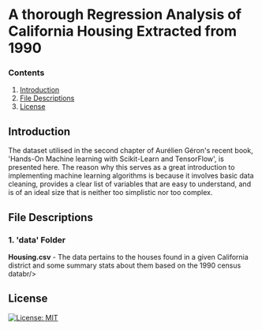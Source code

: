 # A thorough Regression Analysis of California Housing Extracted from 1990

### Contents
1. [Introduction](#introduction)
2. [File Descriptions](#files)
4. [License](#license)


<a name="introduction"></a>

## Introduction 

The dataset utilised in the second chapter of Aurélien Géron's recent book, 'Hands-On Machine learning with Scikit-Learn and TensorFlow', is presented here. The reason why this serves as a great introduction to implementing machine learning algorithms is because it involves basic data cleaning, provides a clear list of variables that are easy to understand, and is of an ideal size that is neither too simplistic nor too complex.

<a name="files"></a>

## File Descriptions 
### 1. 'data' Folder
**Housing.csv** - The data pertains to the houses found in a given California district and some summary stats about them based on the 1990 census databr/>
<a name="introduction"></a>


## License 
[![License: MIT](https://img.shields.io/badge/License-MIT-yellow.svg)](https://opensource.org/licenses/MIT)

